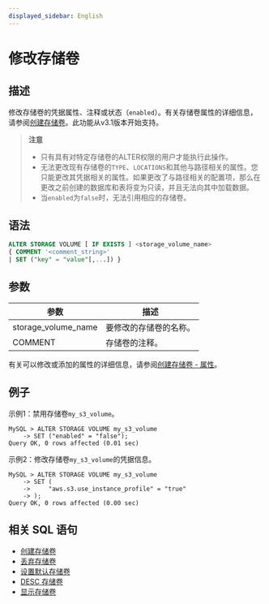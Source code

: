 ```yaml
---
displayed_sidebar: English
---
```


# 修改存储卷

## 描述

修改存储卷的凭据属性、注释或状态（`enabled`）。有关存储卷属性的详细信息，请参阅[创建存储卷](./CREATE_STORAGE_VOLUME.md)。此功能从v3.1版本开始支持。

> **注意**
>
> - 只有具有对特定存储卷的ALTER权限的用户才能执行此操作。
> - 无法更改现有存储卷的`TYPE`、`LOCATIONS`和其他与路径相关的属性。您只能更改其凭据相关的属性。如果更改了与路径相关的配置项，那么在更改之前创建的数据库和表将变为只读，并且无法向其中加载数据。
> - 当`enabled`为`false`时，无法引用相应的存储卷。

## 语法

```SQL
ALTER STORAGE VOLUME [ IF EXISTS ] <storage_volume_name>
{ COMMENT '<comment_string>'
| SET ("key" = "value"[,...]) }
```

## 参数

| **参数**             | **描述**                   |
| ------------------- | ------------------------ |
| storage_volume_name | 要修改的存储卷的名称。        |
| COMMENT             | 存储卷的注释。              |

有关可以修改或添加的属性的详细信息，请参阅[创建存储卷 - 属性](./CREATE_STORAGE_VOLUME.md#properties)。

## 例子

示例1：禁用存储卷`my_s3_volume`。

```Plain
MySQL > ALTER STORAGE VOLUME my_s3_volume
    -> SET ("enabled" = "false");
Query OK, 0 rows affected (0.01 sec)
```

示例2：修改存储卷`my_s3_volume`的凭据信息。

```Plain
MySQL > ALTER STORAGE VOLUME my_s3_volume
    -> SET (
    ->     "aws.s3.use_instance_profile" = "true"
    -> );
Query OK, 0 rows affected (0.00 sec)
```

## 相关 SQL 语句

- [创建存储卷](./CREATE_STORAGE_VOLUME.md)
- [丢弃存储卷](./DROP_STORAGE_VOLUME.md)
- [设置默认存储卷](./SET_DEFAULT_STORAGE_VOLUME.md)
- [DESC 存储卷](./DESC_STORAGE_VOLUME.md)
- [显示存储卷](./SHOW_STORAGE_VOLUMES.md)

